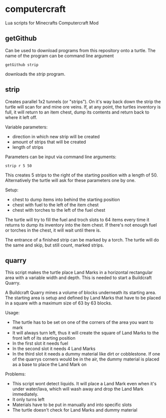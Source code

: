 # computercraft
Lua scripts for Minecrafts Computercraft Mod

## getGithub
Can be used to download programs from this repository onto a turtle. The name of the program can be command line argument

`getGithub strip`

downloads the _strip_ program.

## strip
Creates parallel 1x2 tunnels (or "strips"). On it's way back down the strip the turtle will scan for and mine ore veins.
If, at any point, the turtles inventory is full, it will return to an item chest, dump its contents and return back to where it left off.

Variable parameters:
* direction in which new strip will be created
* amount of strips that will be created
* length of strips

Parameters can be input via command line arguments:

`strip r 5 50`

This creates 5 strips to the right of the starting position with a length of 50.
Alternatively the turtle will ask for these parameters one by one.

Setup:
* chest to dump items into behind the starting position
* chest with fuel to the left of the item chest
* chest with torches to the left of the fuel chest

The turtle will try to fill the fuel and troch slots to 64 items every time it returns to dump its inventory into the item chest.
If there's not enough fuel or torches in the chest, it will wait until there is.

The entrance of a finished strip can be marked by a torch. The turtle will do the same and skip, but still count, marked strips.

## quarry
This script makes the turtle place Land Marks in a horizontal rectangular area with a variable width and depth. This is needed to start a Buildcraft Quarry.

A Buildcraft Quarry mines a volume of blocks underneath its starting area. The starting area is setup and defined by Land Marks that have to be placed in a square with a maximum size of 63 by 63 blocks.

Usage:
* The turtle has to be set on one of the corners of the area you want to mark
* It will always turn left, thus it will create the square of Land Marks to the front left of its starting position
* In the first slot it needs fuel
* In the second slot it needs 4 Land Marks
* In the third slot it needs a dummy material like dirt or cobblestone. If one of the quarrys corners would be in the air, the dummy material is placed as a base to place the Land Mark on

Problems:
* This script wont detect liquids. It will place a Land Mark even when it's under water/lava, which will wash away and drop the Land Mark immediately.
* It only turns left
* Materials have to be put in manually and into specific slots
* The turtle doesn't check for Land Marks and dummy material

